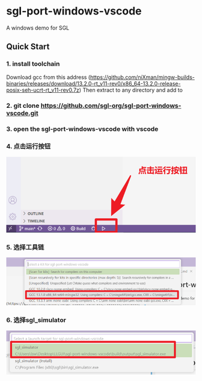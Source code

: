 # sgl-port-windows-vscode
A windows demo for SGL
## Quick Start
### 1. install toolchain
Download gcc from this address (https://github.com/niXman/mingw-builds-binaries/releases/download/13.2.0-rt_v11-rev0/x86_64-13.2.0-release-posix-seh-ucrt-rt_v11-rev0.7z) Then extract to any directory and add to   
### 2. git clone https://github.com/sgl-org/sgl-port-windows-vscode.git
### 3. open the sgl-port-windows-vscode with vscode
### 4. 点击运行按钮
![alt text](demo/imgs/image.png)
### 5. 选择工具链
![alt text](demo/imgs/image-1.png)
### 6. 选择sgl_simulator
![alt text](demo/imgs/image-2.png)
